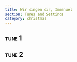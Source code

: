 ```yaml
---
title: Wir singen dir, Immanuel
section: Tunes and Settings
category: christmas
---
```


## <span style="font-variant:small-caps;">tune 1</span>



## <span style="font-variant:small-caps;">tune 2</span>


